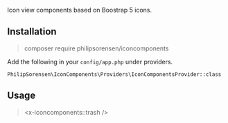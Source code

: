 Icon view components based on Boostrap 5 icons. 

## Installation

> composer require philipsorensen/iconcomponents

Add the following in your `config/app.php` under providers. 

```
PhilipSorensen\IconComponents\Providers\IconComponentsProvider::class
```

## Usage

> <x-iconcomponents::trash />